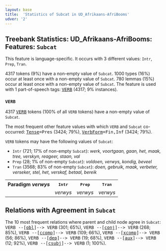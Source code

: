 ```yaml
---
layout: base
title:  'Statistics of Subcat in UD_Afrikaans-AfriBooms'
udver: '2'
---
```


## Treebank Statistics: UD_Afrikaans-AfriBooms: Features: `Subcat`

This feature is language-specific.
It occurs with 3 different values: `Intr`, `Prep`, `Tran`.

4317 tokens (9%) have a non-empty value of `Subcat`.
1000 types (16%) occur at least once with a non-empty value of `Subcat`.
780 lemmas (15%) occur at least once with a non-empty value of `Subcat`.
The feature is used with 1 part-of-speech tags: <tt><a href="af_afribooms-pos-VERB.html">VERB</a></tt> (4317; 9% instances).

### `VERB`

4317 <tt><a href="af_afribooms-pos-VERB.html">VERB</a></tt> tokens (100% of all `VERB` tokens) have a non-empty value of `Subcat`.

The most frequent other feature values with which `VERB` and `Subcat` co-occurred: <tt><a href="af_afribooms-feat-Tense.html">Tense</a></tt><tt>=Pres</tt> (3424; 79%), <tt><a href="af_afribooms-feat-VerbForm.html">VerbForm</a></tt><tt>=Fin,Inf</tt> (3424; 79%).

`VERB` tokens may have the following values of `Subcat`:

* `Intr` (721; 17% of non-empty `Subcat`): <em>werk, voortgaan, gaan, het, maak, tree, verskyn, reageer, staan, val</em>
* `Prep` (28; 1% of non-empty `Subcat`): <em>voldoen, verwys, kondig, beveel</em>
* `Tran` (3568; 83% of non-empty `Subcat`): <em>doen, gebruik, maak, verbeter, verseker, stel, het, verskaf, betaal, bereik</em>

<table>
  <tr><th>Paradigm <i>verwys</i></th><th><tt>Intr</tt></th><th><tt>Prep</tt></th><th><tt>Tran</tt></th></tr>
  <tr><td><tt></tt></td><td><em>verwys</em></td><td><em>verwys</em></td><td><em>verwys</em></td></tr>
</table>

## Relations with Agreement in `Subcat`

The 10 most frequent relations where parent and child node agree in `Subcat`:
<tt>VERB --[<tt><a href="af_afribooms-dep-obl.html">obl</a></tt>]--> VERB</tt> (301; 65%),
<tt>VERB --[<tt><a href="af_afribooms-dep-conj.html">conj</a></tt>]--> VERB</tt> (268; 85%),
<tt>VERB --[<tt><a href="af_afribooms-dep-ccomp.html">ccomp</a></tt>]--> VERB</tt> (109; 66%),
<tt>VERB --[<tt><a href="af_afribooms-dep-xcomp.html">xcomp</a></tt>]--> VERB</tt> (56; 86%),
<tt>VERB --[<tt><a href="af_afribooms-dep-dep.html">dep</a></tt>]--> VERB</tt> (19; 68%),
<tt>VERB --[<tt><a href="af_afribooms-dep-aux.html">aux</a></tt>]--> VERB</tt> (12; 92%),
<tt>VERB --[<tt><a href="af_afribooms-dep-csubj.html">csubj</a></tt>]--> VERB</tt> (1; 100%).


